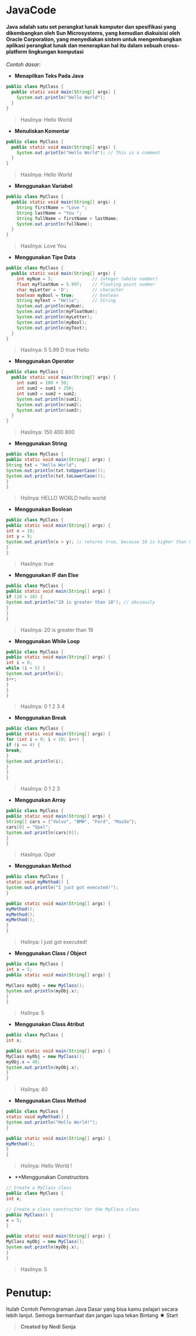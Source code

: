 <h1> JavaCode</h1>
<h4> Java adalah satu set perangkat lunak komputer dan spesifikasi yang dikembangkan oleh Sun Microsystems, yang kemudian diakuisisi oleh Oracle Corporation, yang menyediakan sistem untuk mengembangkan aplikasi perangkat lunak dan menerapkan hal itu dalam sebuah cross-platform lingkungan komputasi</h4>

*Contoh dasar:*
+ **Menapilkan Teks Pada Java**
```java
public class MyClass {
  public static void main(String[] args) {
    System.out.println("Hello World");
  }
}
```
> Hasilnya:
Hello World
+ **Menuliskan Komentar**
```java
public class MyClass {
  public static void main(String[] args) {
    System.out.println("Hello World"); // This is a comment
  }
}
```
> Hasilnya:
Hello World
+ **Menggunakan Variabel**
```java
public class MyClass {
  public static void main(String[] args) {
    String firstName = "Love ";
    String lastName = "You ";
    String fullName = firstName + lastName;
    System.out.println(fullName); 
  }
}
```
> Hasilnya:
Love You
+ **Menggunakan Tipe Data**
```java
public class MyClass {
  public static void main(String[] args) {
    int myNum = 5;               // integer (whole number)
    float myFloatNum = 5.99f;    // floating point number
    char myLetter = 'D';         // character
    boolean myBool = true;       // boolean
    String myText = "Hello";     // String   
    System.out.println(myNum);
    System.out.println(myFloatNum);
    System.out.println(myLetter);
    System.out.println(myBool);
    System.out.println(myText);
  }
}
```
> Hasilnya:
5
5.99
D
true
Hello
+ **Menggunakan Operator**
```java
public class MyClass {
  public static void main(String[] args) {
    int sum1 = 100 + 50;
    int sum2 = sum1 + 250;
    int sum3 = sum2 + sum2;
    System.out.println(sum1);
    System.out.println(sum2);
    System.out.println(sum3); 
  }
}
```
> Hasilnya:
150
400
800
+ **Menggunakan String**
```java
public class MyClass {
public static void main(String[] args) {
String txt = "Hello World";
System.out.println(txt.toUpperCase());
System.out.println(txt.toLowerCase());
}
}
```
> Hsilnya:
HELLO WORLD
hello world
+ **Menggunakan Boolean**
```java
public class MyClass {
public static void main(String[] args) {
int x = 10;
int y = 9;
System.out.println(x > y); // returns true, because 10 is higher than 9
}
}
```
> Hasilnya:
true
+ **Menggunakan IF dan Else**
```java
public class MyClass {
public static void main(String[] args) {
if (20 > 18) {
System.out.println("20 is greater than 18"); // obviously
}
}
}
```
> Hasilnya:
20 is greater than 18
+ **Menggunakan While Loop**
```java
public class MyClass {
public static void main(String[] args) {
int i = 0;
while (i < 5) {
System.out.println(i);
i++;
}
}
}
```
> Hasilnya:
0
1
2
3
4
+ **Menggunakan Break**
```java
public class MyClass {
public static void main(String[] args) {
for (int i = 0; i < 10; i++) {
if (i == 4) {
break;
}
System.out.println(i);
}
}
}
```
> Hasilnya:
0
1
2
3
+ **Menggunakan Array**
```java
public class MyClass {
public static void main(String[] args) {
String[] cars = {"Volvo", "BMW", "Ford", "Mazda"};
cars[0] = "Opel";
System.out.println(cars[0]);
}
}
```
> Hasilnya:
Opel
+ **Menggunakan Method**
```java
public class MyClass {
static void myMethod() {
System.out.println("I just got executed!");
}

public static void main(String[] args) {
myMethod();
myMethod();
myMethod();
}
}
```
> Hsilnya:
I just got executed!
+ **Menggunakan Class / Object**
```java
public class MyClass {
int x = 5;
public static void main(String[] args) {

MyClass myObj = new MyClass();
System.out.println(myObj.x);
}
}
```
> Hsilnya:
5
+ **Menggunakan Class Atribut**
```java
public class MyClass {
int x;

public static void main(String[] args) {
MyClass myObj = new MyClass();
myObj.x = 40;
System.out.println(myObj.x);
}
}
```
> Hsilnya:
40
+ **Menggunakan Class Method**
```java
public class MyClass {
static void myMethod() {
System.out.println("Hello World!");
}

public static void main(String[] args) {
myMethod();
}
}
```
> Hsilnya:
Hello World !
+ **Menggunakan Constructors
```java
// Create a MyClass class
public class MyClass {
int x;

// Create a class constructor for the MyClass class
public MyClass() {
x = 5;
}

public static void main(String[] args) {
MyClass myObj = new MyClass();
System.out.println(myObj.x);
}
}
```
> Hasilnya:
5
# Penutup:
Itulah Contoh Pemrograman Java Dasar yang bisa kamu pelajari secara lebih lanjut. Semoga bermanfaat dan jangan lupa tekan Bintang ★ Start
>**Created by Nedi Senja**
